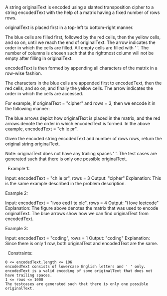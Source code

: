 A string originalText is encoded using a slanted transposition cipher to a string encodedText with the help of a matrix having a fixed number of rows rows.

originalText is placed first in a top-left to bottom-right manner.

The blue cells are filled first, followed by the red cells, then the yellow cells, and so on, until we reach the end of originalText. The arrow indicates the order in which the cells are filled. All empty cells are filled with ' '. The number of columns is chosen such that the rightmost column will not be empty after filling in originalText.

encodedText is then formed by appending all characters of the matrix in a row-wise fashion.

The characters in the blue cells are appended first to encodedText, then the red cells, and so on, and finally the yellow cells. The arrow indicates the order in which the cells are accessed.

For example, if originalText = "cipher" and rows = 3, then we encode it in the following manner:

The blue arrows depict how originalText is placed in the matrix, and the red arrows denote the order in which encodedText is formed. In the above example, encodedText = "ch ie pr".

Given the encoded string encodedText and number of rows rows, return the original string originalText.

Note: originalText does not have any trailing spaces ' '. The test cases are generated such that there is only one possible originalText.

 
Example 1:

Input: encodedText = "ch   ie   pr", rows = 3
Output: "cipher"
Explanation: This is the same example described in the problem description.


Example 2:

Input: encodedText = "iveo    eed   l te   olc", rows = 4
Output: "i love leetcode"
Explanation: The figure above denotes the matrix that was used to encode originalText. 
The blue arrows show how we can find originalText from encodedText.


Example 3:

Input: encodedText = "coding", rows = 1
Output: "coding"
Explanation: Since there is only 1 row, both originalText and encodedText are the same.


 
Constraints:


	0 <= encodedText.length <= 106
	encodedText consists of lowercase English letters and ' ' only.
	encodedText is a valid encoding of some originalText that does not have trailing spaces.
	1 <= rows <= 1000
	The testcases are generated such that there is only one possible originalText.

